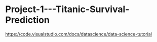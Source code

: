 # Project-1---Titanic-Survival-Prediction

https://code.visualstudio.com/docs/datascience/data-science-tutorial
